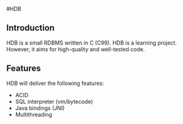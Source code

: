 #HDB

## Introduction
HDB is a small RDBMS written in C (C99). HDB is a learning project. However, 
it aims for high-quality and well-tested code.

## Features
HDB will deliver the following features:
- ACID
- SQL interpreter (vm/bytecode)
- Java bindings (JNI)
- Multithreading